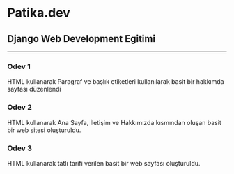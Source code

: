 # Patika.dev
## Django Web Development Egitimi 
---
### Odev 1

HTML kullanarak Paragraf ve başlık etiketleri kullanılarak basit bir hakkımda sayfası düzenlendi

### Odev 2

HTML kullanarak Ana Sayfa, İletişim ve Hakkımızda kısmından oluşan basit bir web sitesi oluşturuldu.

### Odev 3

HTML kullanarak tatlı tarifi verilen basit bir web sayfası oluşturuldu.